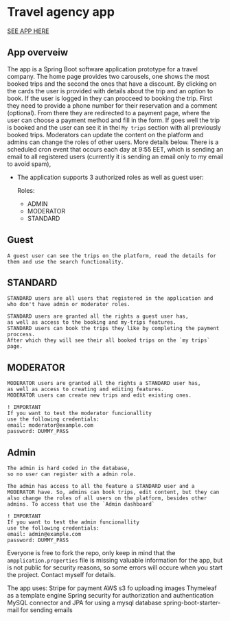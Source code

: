 # Travel agency app
<a href="http://travelagencyapp-env.eba-xqv99dmp.us-east-2.elasticbeanstalk.com/" > SEE APP HERE </a>

## App overveiw
The app is a Spring Boot software application prototype for a travel company. The home page provides two carousels, one shows the most booked trips and the second the ones that
have a discount. By clicking on the cards the user is provided with details about the trip and an option to book. If the user is logged in they can procceed to booking the trip.
First they need to provide a phone number for their reservation and a comment (optional). From there they are redirected to a payment page, where the user can
choose a payment method and fill in the form. If goes well the trip is booked and the user can see it in thei `My trips` section with all previously booked trips.
Moderators can update the content on the platform and admins can change the roles of other users. More details below. There is a scheduled cron event that occurs each day at
9:55 EET, which is sending an email to all registered users (currently it is sending an email only to my email to avoid spam),

* The application supports 3 authorized roles as well as guest user:

    Roles:
    * ADMIN
    * MODERATOR
    * STANDARD

## Guest
    A guest user can see the trips on the platform, read the details for them and use the search functionality.

## STANDARD
    STANDARD users are all users that registered in the application and who don't have admin or moderator roles.

    STANDARD users are granted all the rights a guest user has,
    as well as access to the booking and my-trips features.
    STANDARD users can book the trips they like by completing the payment proccess.
    After which they will see their all booked trips on the `my trips` page.
    
## MODERATOR
    MODERATOR users are granted all the rights a STANDARD user has,
    as well as access to creating and editing features.
    MODERATOR users can create new trips and edit existing ones.
    
    ! IMPORTANT
    If you want to test the moderator funcionallity
    use the following credentials:
    email: moderator@example.com
    password: DUMMY_PASS

## Admin
    The admin is hard coded in the database,
    so no user can register with a admin role.

    The admin has access to all the feature a STANDARD user and a MODERATOR have. So, admins can book trips, edit content, but they can
    also change the roles of all users on the platform, besides other admins. To access that use the `Admin dashboard`

    ! IMPORTANT
    If you want to test the admin funcionallity
    use the following credentials:
    email: admin@example.com
    password: DUMMY_PASS


Everyone is free to fork the repo, only keep in mind that the `ampplication.properties` file is missing valuable information for the app, but is not public for security reasons,
so some errors will occure when you start the project. Contact myself for details.

The app uses:
Stripe for payment
AWS s3 fo uploading images
Thymeleaf as a template engine
Spring security for authorization and authentication
MySQL connector and JPA for using a mysql database
spring-boot-starter-mail for sending emails
